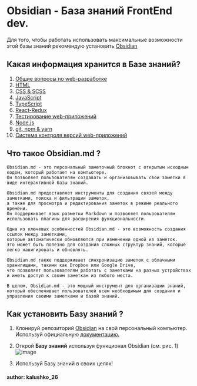 # Obsidian - База знаний FrontEnd dev.

Для того, чтобы работать использовать максимальные возможности этой базы знаний рекомендую установить <a href='https://obsidian.md/'>Obsidian</a>

## Какая информация хранится в Базе знаний?

1. <a href="https://vk.cc/cp02UM">Общие вопросы по web-разработке</a>
2. <a href="https://vk.cc/cp02Wv">HTML</a>
3. <a href="https://vk.cc/cp02Xs">CSS & SCSS</a>
4. <a href="https://vk.cc/cp02Yx">JavaScript</a>
5. <a href="https://vk.cc/cp02Zb">TypeScript</a>
6. <a href="https://vk.cc/cp02ZF">React-Redux</a>
7. <a href="https://vk.cc/cp030q">Тестирование web-приложений</a>
8. <a href="">Node.js</a>
9. <a href="">git, npm & yarn</a>
10. <a href="">Система контроля версий web-приложений</a>

## Что такое Obsidian.md ?

```
Obsidian.md - это персональный заметочный блокнот с открытым исходным кодом, который работает на компьютере. 
Он позволяет пользователям создавать и организовывать свои заметки в виде интерактивной базы знаний.

Obsidian.md предоставляет инструменты для создания связей между заметками, поиска и фильтрации заметок, 
а также для просмотра и редактирования заметок в режиме реального времени. 
Он поддерживает язык разметки Markdown и позволяет пользователям использовать плагины для расширения функциональности.

Одна из ключевых особенностей Obsidian.md - это возможность создания ссылок между заметками, 
которые автоматически обновляются при изменении одной из заметок. 
Это может быть полезно для создания сложных структур знаний, которые легко навигировать и обновлять.

Obsidian.md также поддерживает синхронизацию заметок с облачными хранилищами, такими как Dropbox или Google Drive, 
что позволяет пользователям работать с заметками на разных устройствах и иметь доступ к своим заметкам из любого места.

В целом, Obsidian.md - это мощный инструмент для организации знаний, 
который обеспечивает пользователей всем необходимым для создания и управления своими заметками и базой знаний.
```

## Как установить Базу знаний ?

1. Клонируй репозиторий <a href="https://github.com/kalushko26/Obsidian">Obsidian</a> на свой персональный компьютер.
Используй официальную <a href="https://docs.github.com/en/repositories/creating-and-managing-repositories/cloning-a-repository">документацию.</a>

2. Открой **Базу знаний** используя функционал Obsidian (см. рис. 1)
![image](https://github.com/kalushko26/Obsidian/assets/116939084/2fba2d1b-34e5-41a4-9a2a-83eb252ae4ba)


3. Используй Базу знаний в своих целях!

#### author: <a href="https://t.me/kalushko26"></a>kalushko_26</a>
